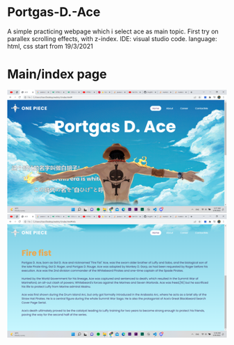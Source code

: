 # Portgas-D.-Ace
A simple practicing webpage which i select ace as main topic.
First try on parallex scrolling effects, with z-index.
IDE: visual studio code.
language: html, css
start from 19/3/2021



# Main/index page
![alt text](https://github.com/ting0608/Portgas-D.-Ace/blob/master/image/index1.png?raw=true)
![alt text](https://github.com/ting0608/Portgas-D.-Ace/blob/master/image/index2.png?raw=true)